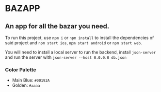 # BAZAPP
## An app for all the bazar you need.

To run this project, use `npm i` or `npm install` to install the dependencies of said project and `npm start ios`, `npm start android` or `npm start web`. 

You will need to install a local server to run the backend, install `json-server` and run the server with `json-server --host 0.0.0.0 db.json`

### Color Palette

- Main Blue: `#00192A`
- Golden: `#aaaa`
